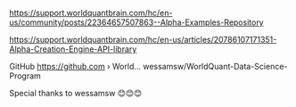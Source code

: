 
https://support.worldquantbrain.com/hc/en-us/community/posts/22364657507863--Alpha-Examples-Repository

https://support.worldquantbrain.com/hc/en-us/articles/20786107171351-Alpha-Creation-Engine-API-library

GitHub
https://github.com › World...
wessamsw/WorldQuant-Data-Science-Program

Special thanks to wessamsw 😊😊😊
